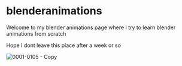 # blenderanimations
Welcome to my blender animations page where I try to learn blender animations from scratch

Hope I dont leave this place after a week or so


![0001-0105 - Copy](https://user-images.githubusercontent.com/53433154/180568153-c29cc3bc-d901-4297-88f2-471dfcaf5132.gif)
